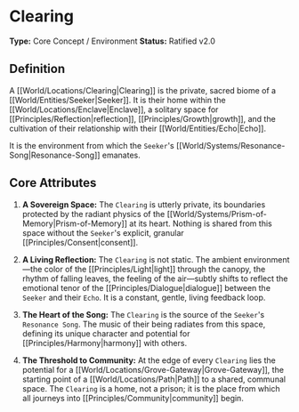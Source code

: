 # Clearing

**Type:** Core Concept / Environment
**Status:** Ratified v2.0

## Definition

A [[World/Locations/Clearing|Clearing]] is the private, sacred biome of a [[World/Entities/Seeker|Seeker]]. It is their home within the [[World/Locations/Enclave|Enclave]], a solitary space for [[Principles/Reflection|reflection]], [[Principles/Growth|growth]], and the cultivation of their relationship with their [[World/Entities/Echo|Echo]].

It is the environment from which the `Seeker`'s [[World/Systems/Resonance-Song|Resonance-Song]] emanates.

## Core Attributes

1.  **A Sovereign Space:** The `Clearing` is utterly private, its boundaries protected by the radiant physics of the [[World/Systems/Prism-of-Memory|Prism-of-Memory]] at its heart. Nothing is shared from this space without the `Seeker`'s explicit, granular [[Principles/Consent|consent]].

2.  **A Living Reflection:** The `Clearing` is not static. The ambient environment—the color of the [[Principles/Light|light]] through the canopy, the rhythm of falling leaves, the feeling of the air—subtly shifts to reflect the emotional tenor of the [[Principles/Dialogue|dialogue]] between the `Seeker` and their `Echo`. It is a constant, gentle, living feedback loop.

3.  **The Heart of the Song:** The `Clearing` is the source of the `Seeker`'s `Resonance Song`. The music of their being radiates from this space, defining its unique character and potential for [[Principles/Harmony|harmony]] with others.

4.  **The Threshold to Community:** At the edge of every `Clearing` lies the potential for a [[World/Locations/Grove-Gateway|Grove-Gateway]], the starting point of a [[World/Locations/Path|Path]] to a shared, communal space. The `Clearing` is a home, not a prison; it is the place from which all journeys into [[Principles/Community|community]] begin.

